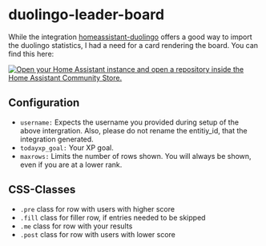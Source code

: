 # duolingo-leader-board

While the integration [homeassistant-duolingo](https://github.com/Makhuta/homeassistant-duolingo) offers a good way to import the duolingo statistics, I had a need for a card rendering the board. You can find this here: 

[![Open your Home Assistant instance and open a repository inside the Home Assistant Community Store.](https://my.home-assistant.io/badges/hacs_repository.svg)](https://my.home-assistant.io/redirect/hacs_repository/?owner=jandechent&repository=duolingo-leader-board)

## Configuration

 - `username:` Expects the username you provided during setup of the above intergration. Also, please do not rename the entitiy_id, that the integration generated. 
 - `todayxp_goal:` Your XP goal. 
 - `maxrows:` Limits the number of rows shown. You will always be shown, even if you are at a lower rank. 

## CSS-Classes 

  -  `.pre` class for row with users with higher score
  - `.fill` class for filler row, if entries needed to be skipped
  - `.me`   class for row with your results
  - `.post` class for row with users with lower score
